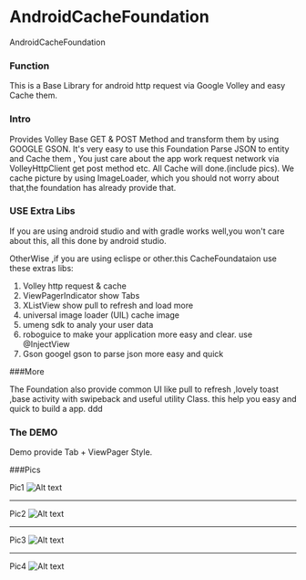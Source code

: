 AndroidCacheFoundation
======================

AndroidCacheFoundation

### Function
This is a Base Library for android http request via Google Volley and easy Cache them.

### Intro
Provides Volley Base GET & POST Method and transform them by using GOOGLE GSON. It's very easy to use this
Foundation Parse JSON  to entity and Cache them , You just care about the app work request network via VolleyHttpClient get post
method etc. All Cache will done.(include pics). We cache picture by using ImageLoader, which you should not worry about that,the foundation
has already provide that.

### USE Extra Libs

If you are using android studio and with gradle works well,you won't care about this, all this done by android studio.

OtherWise ,if you are using eclispe or other.this CacheFoundataion use these extras libs:

1. Volley    http request & cache
2. ViewPagerIndicator   show Tabs
3. XListView  show pull to refresh and load more
4. universal image loader (UIL) cache image
5. umeng sdk to analy your user data
6. roboguice to make your application more easy and clear. use @InjectView
7. Gson googel gson to parse json more easy and quick

###More

The Foundation also provide common UI like pull to refresh ,lovely toast ,base activity with swipeback and useful utility Class.
this help you easy and quick to build a app.
ddd
### The DEMO

Demo provide Tab + ViewPager Style.



###Pics

Pic1
![Alt text](1.png "Optional title")

- - - 

Pic2
![Alt text](2.png "Optional title")

- - - 

Pic3
![Alt text](3.png "Optional title")

- - - 

Pic4
![Alt text](4.png "Optional title")